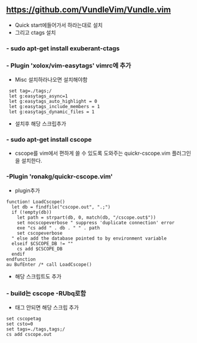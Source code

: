 ## https://github.com/VundleVim/Vundle.vim
- Quick start에들어가서 하라는대로 설치
- 그리고 ctags 설치
### - sudo apt-get install exuberant-ctags
### - Plugin 'xolox/vim-easytags' vimrc에 추가
- Misc 설치하라나오면 설치해야함

```vim
 set tag=./tags;/
 let g:easytags_async=1 
 let g:easytags_auto_highlight = 0
 let g:easytags_include_members = 1
 let g:easytags_dynamic_files = 1
```
- 설치후 해당 스크립추가


### - sudo apt-get install cscope
- cscope를 vim에서 편하게 쓸 수 있도록 도와주는 quickr-cscope.vim 플러그인을 설치한다.

### -Plugin 'ronakg/quickr-cscope.vim'
- plugin추가

```vim
function! LoadCscope()
  let db = findfile("cscope.out", ".;")
  if (!empty(db))
    let path = strpart(db, 0, match(db, "/cscope.out$"))
    set nocscopeverbose " suppress 'duplicate connection' error
    exe "cs add " . db . " " . path
    set cscopeverbose
  " else add the database pointed to by environment variable 
  elseif $CSCOPE_DB != "" 
    cs add $CSCOPE_DB
  endif
endfunction
au BufEnter /* call LoadCscope()
```
- 해당 스크립트도 추가

### - build는 cscope -RUbq로함



- 태그 안되면 해당 스크립 추가
```vim
set cscopetag
set csto=0
set tags=./tags,tags;/
cs add cscope.out
```
